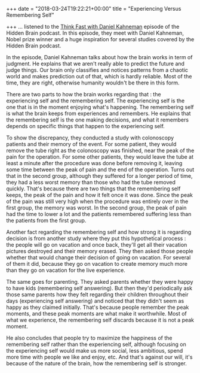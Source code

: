 +++
date = "2018-03-24T19:22:21+00:00"
title = "Experiencing Versus Remembering Self"

+++
... listened to the [Think Fast with Daniel Kahneman](https://www.npr.org/2018/03/12/592986190/daniel-kahneman-on-misery-memory-and-our-understanding-of-the-mind) episode of the Hidden Brain podcast. In this episode, they meet with Daniel Kahneman, Nobel prize winner and a huge inspiration for several studies covered by the Hidden Brain podcast.

In the episode, Daniel Kahneman talks about how the brain works in term of judgment. He explains that we aren't really able to predict the future and judge things. Our brain only classifies and notices patterns from a chaotic world and makes prediction out of that, which is hardly reliable. Most of the time, they are right, otherwise humanity wouldn't be there in this form.

There are two parts to how the brain works regarding that : the experiencing self and the remembering self. The experiencing self is the one that is in the moment enjoying what's happening. The remembering self is what the brain keeps from experiences and remembers. He explains that the remembering self is the one making decisions, and what it remembers depends on specific things that happen to the experiencing self.

To show the discrepancy, they conducted a study with colonoscopy patients and their memory of the event. For some patient, they would remove the tube right as the colonoscopy was finished, near the peak of the pain for the operation. For some other patients, they would leave the tube at least a minute after the procedure was done before removing it, leaving some time between the peak of pain and the end of the operation. Turns out that in the second group, although they suffered for a longer period of time, they had a less worst memory than those who had the tube removed quickly. That's because there are two things that the remembering self keeps, the peak of the pain and how it felt once it was done. Since the peak of the pain was still very high when the procedure was entirely over in the first group, the memory was worst. In the second group, the peak of pain had the time to lower a lot and the patients remembered suffering less than the patients from the first group.

Another fact regarding the remembering self and how strong it is regarding decision is from another study where they put this hypothetical process : the people will go on vacation and once back, they'll get all their vacation pictures destroyed and their memory erased. They then asked those people whether that would change their decision of going on vacation. For several of them it did, because they go on vacation to create memory much more than they go on vacation for the live experience.

The same goes for parenting. They asked parents whether they were happy to have kids (remembering self answering). But then they'd periodically ask those same parents how they felt regarding their children throughout their days (experiencing self answering) and noticed that they didn't seem as happy as they claimed initially. That's because people remember the peak moments, and these peak moments are what make it worthwhile. Most of what we experience, the remembering self discards because it is not a peak moment.

He also concludes that people try to maximize the happiness of the remembering self rather than the experiencing self, although focusing on the experiencing self would make us more social, less ambitious, spend more time with people we like and enjoy, etc. And that's against our will, it's because of the nature of the brain, how the remembering self is stronger.